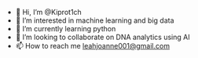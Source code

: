 - 👋 Hi, I’m @Kiprot1ch
- 👀 I’m interested in machine learning and big data
- 🌱 I’m currently learning python
- 💞️ I’m looking to collaborate on DNA analytics using AI
- 📫 How to reach me leahjoanne001@gmail.com

<!---
Kiprot1ch/Kiprot1ch is a ✨ special ✨ repository because its `README.md` (this file) appears on your GitHub profile.
You can click the Preview link to take a look at your changes.
--->
